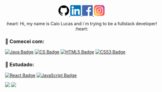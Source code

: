 <p align="center">
<br/>
<a href="https://github.com/caiolucass">
  <img alt="caiolucass GitHub" width="35px" src="https://github.com/caiolucass/caiolucass/blob/master/github.svg" />
</a>
<a href="https://www.linkedin.com/in/caio-lucas-3886a4140/">
  <img alt="caiolucass LinkdeIN" width="35px" src="https://github.com/caiolucass/caiolucass/blob/master/linkedin.svg" />
</a>
<a href="https://www.facebook.com/caiolucas.9803/">
  <img alt="caiolucass Facebook" width="35px" src="https://github.com/caiolucass/caiolucass/blob/master/facebook.svg" />
</a>
<a href="https://www.instagram.com/caio.lucasf/">
  <img alt="caiolucass Instagram" width="35px" src="https://github.com/caiolucass/caiolucass/blob/master/instagram.svg" />
</a>
</p>

<div align="center">
  <p>:heart: Hi, my name is Caio Lucas and i´m trying to be a fullstack developer! :heart:</p>
</div>

### 📖 Comecei com:
<a href="https://www.w3schools.com/java/" target="_blank"> ![Java Badge](https://img.shields.io/badge/-Java-red?style=flat&logo=java&logoColor=white)</a>
<a href="https://www.w3schools.com/cs/" target="_blank"> ![CS Badge](https://img.shields.io/badge/-C#-1572B6?style=flat&logo=cs3&logoColor=white)</a>
<a href="https://www.w3schools.com/html/" target="_blank"> ![HTML5 Badge](https://img.shields.io/badge/-HTML5-E34F26?style=flat&logo=html5&logoColor=white)</a>
<a href="https://www.w3schools.com/css/" target="_blank"> ![CSS3 Badge](https://img.shields.io/badge/-CSS3-1572B6?style=flat&logo=css3&logoColor=white)</a>

### 🚀 Estudado:
<a href="https://reactjs.org/" target="_blank"> ![React Badge](https://img.shields.io/badge/-React-blue?style=flat&logo=React&logoColor=white)</a>
<a href="https://developer.mozilla.org/pt-BR/docs/Web/JavaScript" target="_blank"> ![JavaScript Badge](https://img.shields.io/badge/-JavaScript-yellow?style=flat&logo=JavaScript&logoColor=white)</a>

<p align="center>
<a href="https://github-readme-stats.vercel.app/api?username=caiolucass">
  <img src="https://github-readme-stats.vercel.app/api?username=caiolucass&show_icons=true&theme=radical"/>
</a>
<a href="https://github-readme-stats.vercel.app/api/top-langs/?username=caiolucass"/>
  <img src="https://github-readme-stats.vercel.app/api/top-langs/?username=caiolucass&layout=compact&theme=radical"/>
</a>
</p>






